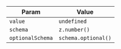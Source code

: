 | Param            | Value               |
| ---------------- | ------------------- |
| `value`          | `undefined`         |
| `schema`         | `z.number()`        |
| `optionalSchema` | `schema.optional()` |
